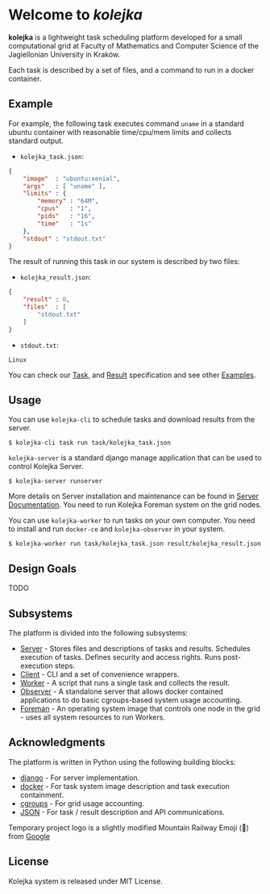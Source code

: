 Welcome to _kolejka_
====================

**kolejka** is a lightweight task scheduling platform developed for a small computational grid at Faculty of Mathematics and Computer Science of the Jagiellonian University in Kraków.

Each task is described by a set of files, and a command to run in a docker container.

Example
-------
For example, the following task executes command `uname` in a standard ubuntu container with reasonable time/cpu/mem limits and collects standard output.

* `kolejka_task.json`:
```json
{
    "image"  : "ubuntu:xenial",
    "args"   : [ "uname" ],
    "limits" : {
        "memory" : "64M",
        "cpus"   : "1",
        "pids"   : "16",
        "time"   : "1s"
    },
    "stdout" : "stdout.txt"
}
```

The result of running this task in our system is described by two files:

* `kolejka_result.json`:
```json
{
    "result" : 0,
    "files"  : [
        "stdout.txt"
    ]
}
```

* `stdout.txt`:
```
Linux
```

You can check our [Task](https://github.com/kolejka/kolejka/wiki/Task), and [Result](https://github.com/kolejka/kolejka/wiki/Result) specification and see other [Examples](https://github.com/kolejka/kolejka/wiki/Examples).

Usage
-----

You can use `kolejka-cli` to schedule tasks and download results from the server.
```
$ kolejka-cli task run task/kolejka_task.json
```

`kolejka-server` is a standard django manage application that can be used to control Kolejka Server. 
```
$ kolejka-server runserver
```
More details on Server installation and maintenance can be found in [Server Documentation](https://github.com/kolejka/kolejka/wiki/Server).
You need to run Kolejka Foreman system on the grid nodes.

You can use `kolejka-worker` to run tasks on your own computer. You need to install and run `docker-ce` and `kolejka-observer` in your system.
```
$ kolejka-worker run task/kolejka_task.json result/kolejka_result.json
```

Design Goals
------------

TODO

Subsystems
----------

The platform is divided into the following subsystems:

* [Server](https://github.com/kolejka/kolejka/wiki/Server) - Stores files and descriptions of tasks and results. Schedules execution of tasks. Defines security and access rights. Runs post-execution steps.
* [Client](https://github.com/kolejka/kolejka/wiki/Client) - CLI and a set of convenience wrappers.
* [Worker](https://github.com/kolejka/kolejka/wiki/Worker) - A script that runs a single task and collects the result.
* [Observer](https://github.com/kolejka/kolejka/wiki/Observer) - A standalone server that allows docker contained applications to do basic cgroups-based system usage accounting.
* [Foreman](https://github.com/kolejka/kolejka/wiki/Foreman) - An operating system image that controls one node in the grid - uses all system resources to run Workers.

Acknowledgments
---------------

The platform is written in Python using the following building blocks:

* [django](https://djangoproject.com) - For server implementation.
* [docker](https://docker.com) - For task system image description and task execution containment.
* [cgroups](https://www.kernel.org/doc/Documentation/cgroup-v1/cgroups.txt) - For grid usage accounting.
* [JSON](https::/json.org) - For task / result description and API communications.

Temporary project logo is a slightly modified Mountain Railway Emoji (🚞) from [Google](https://github.com/googlei18n/noto-emoji/blob/master/svg/emoji_u1f69e.svg)

License
-------

Kolejka system is released under MIT License.

